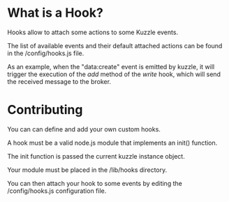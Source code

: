 # What is a Hook?

Hooks allow to attach some actions to some Kuzzle events.

The list of available events and their default attached actions can be found in the /config/hooks.js file.

As an example, when the "data:create" event is emitted by kuzzle, it will trigger the execution of the *add* method of the *write* hook, which will send the received message to the broker.

# Contributing

You can can define and add your own custom hooks.

A hook must be a valid node.js module that implements an init() function.

The init function is passed the current kuzzle instance object.

Your module must be placed in the /lib/hooks directory.

You can then attach your hook to some events by editing the /config/hooks.js configuration file.
